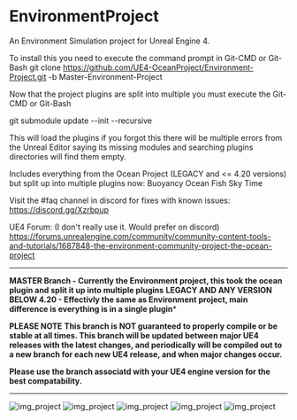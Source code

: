 # EnvironmentProject
An Environment Simulation project for Unreal Engine 4.

To install this you need to execute the command prompt in Git-CMD or Git-Bash
git clone https://github.com/UE4-OceanProject/Environment-Project.git -b Master-Environment-Project

Now that the project plugins are split into multiple you must execute the Git-CMD or Git-Bash

git submodule update --init --recursive

This will load the plugins if you forgot this there will be multiple errors
from the Unreal Editor saying its missing modules and searching plugins directories will find them empty. 

Includes everything from the Ocean Project (LEGACY and <= 4.20 versions) but split up into multiple plugins now:
Buoyancy
Ocean
Fish
Sky
Time


Visit the #faq channel in discord for fixes with known issues:
https://discord.gg/Xzrbpup

UE4 Forum: (I don't really use it. Would prefer on discord)
https://forums.unrealengine.com/community/community-content-tools-and-tutorials/1687848-the-environment-community-project-the-ocean-project

---------------------

**MASTER Branch - Currently the Environment project, this took the ocean plugin and split it up into multiple plugins**
**LEGACY AND ANY VERSION BELOW 4.20 - Effectivly the same as Environment project, main difference is everything is in a single plugin***

**PLEASE NOTE**
**This branch is NOT guaranteed to properly compile or be stable at all times. This branch will be updated between major UE4 releases with the latest changes, and periodically will be compiled out to a new branch for each new UE4 release, and when major changes occur.**

**Please use the branch associatd with your UE4 engine version for the best compatability.**

---------------------

![img_project](Screenshots/ocean.jpg)
![img_project](Screenshots/sunset.jpg)
![img_project](Screenshots/eclipse.jpg)
![img_project](Screenshots/buoyancy.jpg)
![img_project](Screenshots/fish.jpg)

